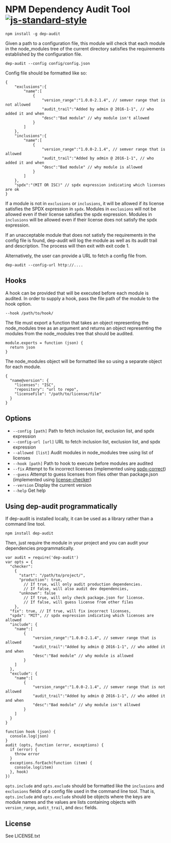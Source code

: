 NPM Dependency Audit Tool [![js-standard-style](https://img.shields.io/badge/code%20style-standard-brightgreen.svg)](http://standardjs.com/)
======================

```
npm install -g dep-audit
```

Given a path to a configuration file, this module will check that each module
in the node_modules tree of the current directory satisfies the requirements 
established by the configuration file.

```
dep-audit --config config/config.json
```

Config file should be formatted like so:

```
{
    "exclusions":{
        "name":[
            {
                "version_range":"1.0.0-2.1.4", // semver range that is not allowed
                "audit_trail":"Added by admin @ 2016-1-1", // who added it and when
                "desc":"Bad module" // why module isn't allowed
            }
        ]
    },
    "inclusions":{
        "name":[
            {
                "version_range":"1.0.0-2.1.4", // semver range that is allowed
                "audit_trail":"Added by admin @ 2016-1-1", // who added it and when
                "desc":"Bad module" // why module is allowed
            }
        ]
    },
    "spdx":"(MIT OR ISC)" // spdx expression indicating which licenses are ok
}
```
If a module is not in `exclusions` or `inclusions`, it will be allowed if
its license satisfies the SPDX expression in `spdx`.
Modules in `exclusions` will not be allowed even if their license
satisfies the spdx expression.
Modules in `inclusions` will be allowed even if their license 
does not satisfy the spdx expression.

If an unacceptable module that does not satisfy the requirements in the config file 
is found, dep-audit will log the module as well as its audit trail and description.
The process will then exit with exit code 1.

Alternatively, the user can provide a URL to fetch a config file from.

```
dep-audit --config-url http://....
```

Hooks
-----
A hook can be provided that will be executed before each module is audited.
In order to supply a hook, pass the file path of the module to the hook option.
```
--hook /path/to/hook/
```
The file must export a function that takes an object representing the 
node_modules tree as an argument and returns an object representing the 
modules from the node_modules tree that should be audited.
```
module.exports = function (json) {
  return json
}
```
The node_modules object will be formatted like so using
a separate object for each module.
```
{
  "name@version": {
    "licenses": "ISC",
    "repository": "url to repo",
    "licenseFile": "/path/to/license/file"
  }
}
```

Options
-------
* `--config [path]` Path to fetch inclusion list, exclusion list, and spdx expression
* `--config-url [url]` URL to fetch inclusion list, exclusion list, and spdx expression
* `--allowed [list]` Audit modules in node_modules tree using list of licenses
* `--hook [path]` Path to hook to execute before modules are audited
* `--fix` Attempt to fix incorrect licenses (implemented using [spdx-correct](https://www.npmjs.com/package/spdx-correct))
* `--guess` Attempt to guess licenses from files other than package.json (implemented using [license-checker](https://www.npmjs.com/package/license-checker))
* `--version` Display the current version
* `--help` Get help

Using dep-audit programmatically
------------------------------------
If dep-audit is installed locally, it can be used as a library rather than
a command line tool.
```
npm install dep-audit
```

Then, just require the module in your project and you can audit your dependencies programmatically.
```
var audit = require('dep-audit')
var opts = {
  "checker": 
    {
      "start": "/path/to/project/",
      "production": true,
        // If true, will only audit production dependencies.
        // If false, will also audit dev dependencies,
      "unknown": false
        // If true, will only check package.json for license. 
        // If false, will guess license from other files
    },
  "fix": true, // If true, will fix incorrect licenses,
  "spdx": "MIT", // spdx expression indicating which licenses are allowed
  "include": {
    "name":[
        {
            "version_range":"1.0.0-2.1.4", // semver range that is allowed
            "audit_trail":"Added by admin @ 2016-1-1", // who added it and when
            "desc":"Bad module" // why module is allowed
        }
    ]
  },
  "exclude": {
    "name":[
        {
            "version_range":"1.0.0-2.1.4", // semver range that is not allowed
            "audit_trail":"Added by admin @ 2016-1-1", // who added it and when
            "desc":"Bad module" // why module isn't allowed
        }
    ]
  }
}

function hook (json) {
  console.log(json)
}
audit (opts, function (error, exceptions) {
  if (error) {
    throw error
  }
  exceptions.forEach(function (item) {
    console.log(item)
  }, hook)
})
```
`opts.include` and `opts.exclude` should be formatted like the `inclusions` and `exclusions`
fields of a config file used in the command line tool. 
That is, `opts.include` and `opts.exclude` should be objects where the keys are module names
and the values are lists containing objects with `version_range`, `audit_trail`, and `desc` fields.

License
-------

See LICENSE.txt
